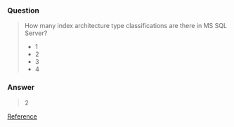 [comment]: <> (Written: 28-Mar-2020)

### Question
> How many index architecture type classifications are there in MS SQL Server?
> * 1
> * 2
> * 3
> * 4

### Answer
> 2

[Reference](https://aboutsqlserver.com/2010/09/22/indexes-structure/)
